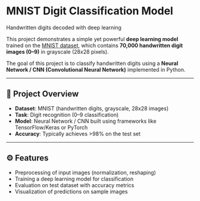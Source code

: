 # MNIST Digit Classification Model
Handwritten digits decoded with deep learning

This project demonstrates a simple yet powerful **deep learning model** trained on the [MNIST dataset](http://yann.lecun.com/exdb/mnist/), which contains **70,000 handwritten digit images (0–9)** in grayscale (28x28 pixels).  

The goal of this project is to classify handwritten digits using a **Neural Network / CNN (Convolutional Neural Network)** implemented in Python.

---

## 📌 Project Overview
- **Dataset**: MNIST (handwritten digits, grayscale, 28x28 images)  
- **Task**: Digit recognition (0–9 classification)  
- **Model**: Neural Network / CNN built using frameworks like TensorFlow/Keras or PyTorch  
- **Accuracy**: Typically achieves >98% on the test set  

---

## ⚙️ Features
- Preprocessing of input images (normalization, reshaping)  
- Training a deep learning model for classification  
- Evaluation on test dataset with accuracy metrics  
- Visualization of predictions on sample images  


